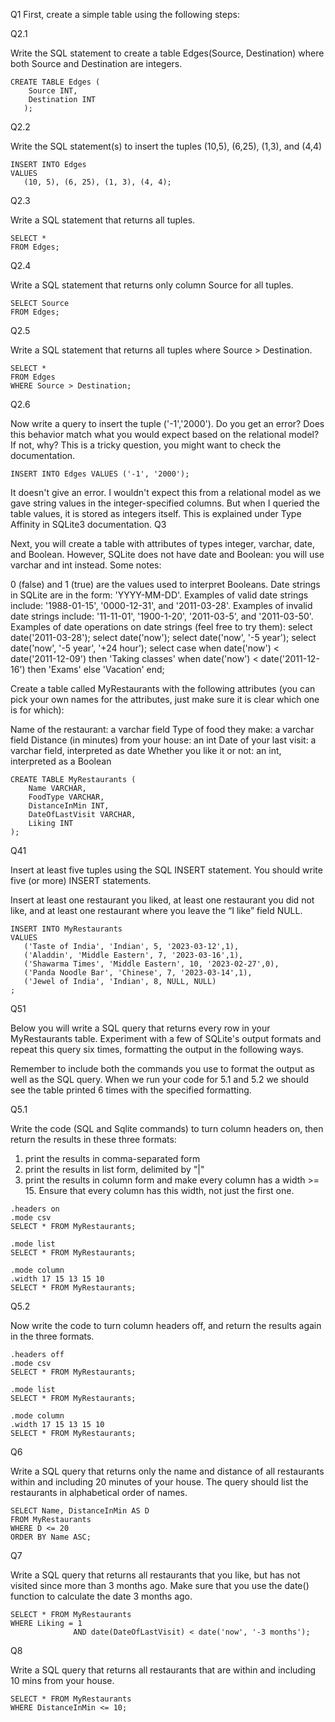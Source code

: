 Q1 
First, create a simple table using the following steps:

Q2.1

Write the SQL statement to create a table Edges(Source, Destination) where both Source and Destination are integers.
```
CREATE TABLE Edges (
    Source INT,
    Destination INT
   );
```
Q2.2

Write the SQL statement(s) to insert the tuples (10,5), (6,25), (1,3), and (4,4)
```
INSERT INTO Edges
VALUES 
   (10, 5), (6, 25), (1, 3), (4, 4);
```
Q2.3

Write a SQL statement that returns all tuples.
```
SELECT *
FROM Edges;
```
Q2.4

Write a SQL statement that returns only column Source for all tuples.
```
SELECT Source
FROM Edges;
```
Q2.5

Write a SQL statement that returns all tuples where Source > Destination.
```
SELECT *
FROM Edges
WHERE Source > Destination;
```
Q2.6

Now write a query to insert the tuple ('-1','2000'). Do you get an error? Does this behavior match what you would expect based on the relational model? If not, why? This is a tricky question, you might want to check the documentation.
```
INSERT INTO Edges VALUES ('-1', '2000');
```
It doesn't give an error.  I wouldn't expect this from a relational model as we gave string values in the integer-specified columns. But when I queried the table values, it is stored as integers itself. This is explained under Type Affinity in SQLite3 documentation.
Q3

Next, you will create a table with attributes of types integer, varchar, date, and Boolean. However, SQLite does not have date and Boolean: you will use varchar and int instead. 
Some notes:

0 (false) and 1 (true) are the values used to interpret Booleans. 
Date strings in SQLite are in the form: 'YYYY-MM-DD'. 
Examples of valid date strings include: '1988-01-15', '0000-12-31', and '2011-03-28'. 
Examples of invalid date strings include: '11-11-01', '1900-1-20', '2011-03-5', and '2011-03-50'. 
Examples of date operations on date strings (feel free to try them): 
select date('2011-03-28'); 
select date('now'); 
select date('now', '-5 year'); 
select date('now', '-5 year', '+24 hour'); 
select case when date('now') < date('2011-12-09') then 'Taking classes' when date('now') < date('2011-12-16') then 'Exams' else 'Vacation' end;

Create a table called MyRestaurants with the following attributes (you can pick your own names for the attributes, just make sure it is clear which one is for which):

Name of the restaurant: a varchar field 
Type of food they make: a varchar field 
Distance (in minutes) from your house: an int 
Date of your last visit: a varchar field, interpreted as date 
Whether you like it or not: an int, interpreted as a Boolean
```
CREATE TABLE MyRestaurants (
    Name VARCHAR,
    FoodType VARCHAR,
    DistanceInMin INT,
    DateOfLastVisit VARCHAR,
    Liking INT
);
```
Q41

Insert at least five tuples using the SQL INSERT statement. 
 You should write five (or more) INSERT statements.

Insert at least one restaurant you liked, at least one restaurant you did not like, and at least one restaurant where you leave the “I like” field NULL.
```
INSERT INTO MyRestaurants
VALUES
   ('Taste of India', 'Indian', 5, '2023-03-12',1),
   ('Aladdin', 'Middle Eastern', 7, '2023-03-16',1),
   ('Shawarma Times', 'Middle Eastern', 10, '2023-02-27',0),
   ('Panda Noodle Bar', 'Chinese', 7, '2023-03-14',1),
   ('Jewel of India', 'Indian', 8, NULL, NULL)
;
```
Q51

Below you will write a SQL query that returns every row in your MyRestaurants table. Experiment with a few of SQLite's output formats and repeat this query six times, formatting the output in the following ways.

Remember to include both the commands you use to format the output as well as the SQL query. When we run your code for 5.1 and 5.2 we should see the table printed 6 times with the specified formatting.

Q5.1

Write the code (SQL and Sqlite commands) to turn column headers on, then return the results in these three formats:
1. print the results in comma-separated form
2. print the results in list form, delimited by "|"
3. print the results in column form and make every column has a width >= 15.  Ensure that every column has this width, not just the first one.
```
.headers on
.mode csv
SELECT * FROM MyRestaurants;

.mode list
SELECT * FROM MyRestaurants;

.mode column
.width 17 15 13 15 10
SELECT * FROM MyRestaurants;
```
Q5.2

Now write the code to turn column headers off, and return the results again in the three formats.
```
.headers off
.mode csv
SELECT * FROM MyRestaurants;

.mode list
SELECT * FROM MyRestaurants;

.mode column
.width 17 15 13 15 10
SELECT * FROM MyRestaurants;
```
Q6

Write a SQL query that returns only the name and distance of all restaurants within and including 20 minutes of your house. The query should list the restaurants in alphabetical order of names.
```
SELECT Name, DistanceInMin AS D 
FROM MyRestaurants
WHERE D <= 20
ORDER BY Name ASC;
```
Q7

Write a SQL query that returns all restaurants that you like, but has not visited since more than 3 months ago. Make sure that you use the date() function to calculate the date 3 months ago.
```
SELECT * FROM MyRestaurants
WHERE Liking = 1 
              AND date(DateOfLastVisit) < date('now', '-3 months');
```
Q8

Write a SQL query that returns all restaurants that are within and including 10 mins from your house.
```
SELECT * FROM MyRestaurants
WHERE DistanceInMin <= 10;
```
